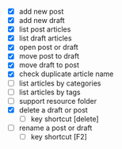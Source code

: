 - [x] add new post
- [x] add new draft
- [x] list post articles
- [x] list draft articles
- [x] open post or draft
- [x] move post to draft
- [x] move draft to post
- [x] check duplicate article name
- [ ] list articles by categories
- [ ] list articles by tags
- [ ] support resource folder
- [x] delete a draft or post
  - [ ] key shortcut [delete]
- [ ] rename a post or draft
  - [ ] key shortcut [F2]
